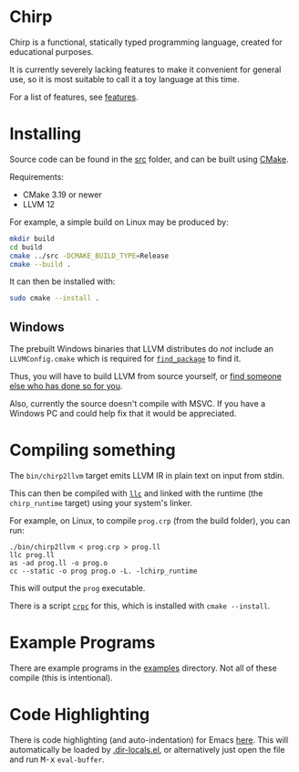 # Chirp

Chirp is a functional, statically typed programming language, created for educational purposes.

It is currently severely lacking features to make it convenient for general use,
so it is most suitable to call it a toy language at this time.

For a list of features, see [features](features.md).

# Installing

Source code can be found in the [src](./src) folder,
and can be built using [CMake](https://cmake.org/).

Requirements:

- CMake 3.19 or newer
- LLVM 12

For example, a simple build on Linux may be produced by:
```bash
mkdir build
cd build
cmake ../src -DCMAKE_BUILD_TYPE=Release
cmake --build .
```

It can then be installed with:
```bash
sudo cmake --install .
```

## Windows

The prebuilt Windows binaries that LLVM distributes do _not_
include an `LLVMConfig.cmake` which is required for
[`find_package`](https://cmake.org/cmake/help/latest/command/find_package.html)
to find it.

Thus, you will have to build LLVM from source yourself, or
[find someone else who has done so for you](https://github.com/vovkos/llvm-package-windows).

Also, currently the source doesn't compile with MSVC. If you have a
Windows PC and could help fix that it would be appreciated.

# Compiling something

The `bin/chirp2llvm` target emits LLVM IR in plain text on input from stdin.

This can then be compiled with [`llc`](https://llvm.org/docs/CommandGuide/llc.html)
and linked with the runtime (the `chirp_runtime` target) using your system's linker.

For example, on Linux, to compile `prog.crp` (from the build folder),
you can run:

```shell
./bin/chirp2llvm < prog.crp > prog.ll
llc prog.ll
as -ad prog.ll -o prog.o
cc --static -o prog prog.o -L. -lchirp_runtime
```

This will output the `prog` executable.

There is a script [`crpc`](./scripts/crpc) for this,
which is installed with `cmake --install`.

# Example Programs

There are example programs in the [examples](./examples) directory.
Not all of these compile (this is intentional).

# Code Highlighting

There is code highlighting (and auto-indentation) for Emacs [here](./emacs/chirp-mode.el).
This will automatically be loaded by [.dir-locals.el](.dir-locals.el),
or alternatively just open the file and run <kbd>M-x</kbd> `eval-buffer`.
